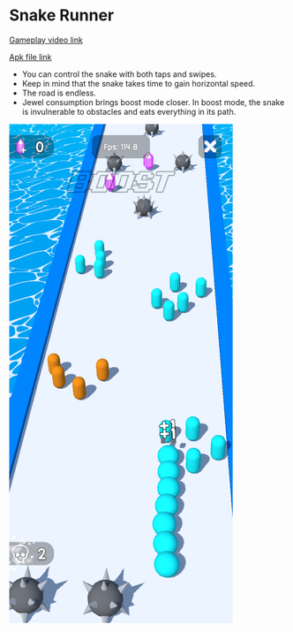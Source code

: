# Snake Runner

[Gameplay video link](https://github.com/FurryBlackFox/Snake-Runner-Prototype/blob/main/GitMedia/Snake%20Preview%20Video.mp4)

[Apk file link](https://github.com/FurryBlackFox/Snake-Runner-Prototype/blob/main/GitMedia/Snake%20App.apk)

* You can control the snake with both taps and swipes.
* Keep in mind that the snake takes time to gain horizontal speed. 
* The road is endless.
* Jewel consumption brings boost mode closer. In boost mode, the snake is invulnerable to obstacles and eats everything in its path. 

![Preview Img](https://github.com/FurryBlackFox/Snake-Runner-Prototype/blob/main/GitMedia/Github%20Preview.png)
